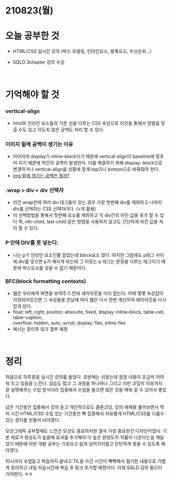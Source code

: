 # 210823(월)

# 오늘 공부한 것

- HTML/CSS 실시간 강의 (박스 모델링, 인라인요소, 블록요소, 우선순위...)
- SQLD 3chapter 강의 수강

  <br>

# 기억해야 할 것

### vertical-align

- html의 인라인 요소들의 기준 선을 다루는 CSS 속성으로 이것을 통해서 정렬을 맞출 수도 있고 의도치 않은 공백도 처리 할 수 있다.

### 이미지 밑에 공백이 생기는 이유

- 이미지의 display가 inline-block이기 때문에 vertical-align이 baseline에 맞추어 지기 때문에 약간의 공백이 발생한다. 이를 해결하기 위해 display: block으로 변경하거나 vertical-align을 상황에 맞게 top이나 bottom으로 바꿔줘야 한다.
- [img 밑에 생기는 공백은 뭘까?](https://kwonsean.tistory.com/3)

### .wrap > div + div 선택자

- 이건 wrap안에 여러 div 태그들이 있는 경우 가장 첫번째 div를 제외하고 나머지 div를 선택하는 CSS 선택자이다. (+의 활용)
- 이 선택방법을 통해서 첫번째 요소를 제외하고 각 div간의 마진 값을 추가 할 수 있다
  즉, nth-child, last-child 같은 방법을 사용하지 않고도 간단하게 마진 값을 처리 할 수 있다.

### P 안에 DIV를 못 넣는다.

- 나는 p가 인라인 요소인줄 알았는데 block요소 였다. 하지만 그럼에도 p태그 사이에 div를 넣으면 p가 깨지게 되는데 그 이유는 p 태그는 문장을 다루는 태그이기 때문에 박스요소를 넣을 수 없기 때문이다.

### BFC(block formatting contexts)

- 웹은 우리에게 화면을 보여주기 전에 레이아웃을 미리 잡는다.
  이때 몇몇 속성값이 지정되어있으면 그 속성들을 만날때 마다 웹은 다시 한번 계산하여 레이아웃을 다시 잡게 된다.
- float: left, right, positon: absoulte, fixed, display: inline-block, table-cell, table-caption,  
  overflow: hidden, auto, scroll, display: flex, inline-flex
- 예시는 정리후 링크 첨부 예정

<br>

# 정리

처음으로 하루종일 실시간 강의를 들었다. 초반에는 쉬웠는데 점점 내용이 조금씩 어려워 지고 있음을 느낀다. 실습도 많고 그 과정을 하나하나 그리고 이런 코딩의 이유까지 잘 설명해주는 수업 방식이라 집중해서 수업을 들으면 많은 것을 배워 갈 수 있어서 좋았다.

남은 기간동안 집중해서 강의 듣고 개인적으로도 클론코딩, 강의 예제들 풀어보면서 딱 이 시간 HTML/CSS 수업 있는 기간동안 빡 집중해서 자유롭게 HTML/CSS를 다룰수 있는 경지를 만들어 놔야겠다.

모션그래픽 공부할때도 느낀건 모션도 중요하지만 결국 가장 중요한건 디자인이였다. 기본 재료가 완성도가 높을때 효과를 추가해야 더 높은 완성도의 작품이 나온다는걸 깨달았기 때문에 이번 개발 공부는 기초라고 쉽게 넘어가지말고 탄탄하게 쌓을 수 있도록 해야겠다.

10시까지 수업듣고 복습까지 끝내고 TIL을 쓰긴 시간이 빡빡해서 필기한 내용으로 가볍게 정리하고 내일 자습시간에 복습 후 링크 추가할 예정이다. 이제 SQLD 강의 들으러 가야한다. ㅎㅎ
